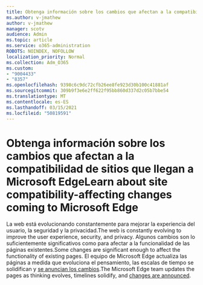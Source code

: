 ```yaml
---
title: Obtenga información sobre los cambios que afectan a la compatibilidad de sitios que llegan a Microsoft Edge
ms.author: v-jmathew
author: v-jmathew
manager: scotv
audience: Admin
ms.topic: article
ms.service: o365-administration
ROBOTS: NOINDEX, NOFOLLOW
localization_priority: Normal
ms.collection: Adm_O365
ms.custom:
- "9004433"
- "8357"
ms.openlocfilehash: 9398c6c9dc72cfb26ee8fe923d30b100c41881af
ms.sourcegitcommit: 309b9f3e6e2ff622f95bb860d337d2c05b7bbe54
ms.translationtype: MT
ms.contentlocale: es-ES
ms.lasthandoff: 03/15/2021
ms.locfileid: "50819591"
---
```

# <a name="learn-about-site-compatibility-affecting-changes-coming-to-microsoft-edge"></a><span data-ttu-id="69036-102">Obtenga información sobre los cambios que afectan a la compatibilidad de sitios que llegan a Microsoft Edge</span><span class="sxs-lookup"><span data-stu-id="69036-102">Learn about site compatibility-affecting changes coming to Microsoft Edge</span></span>

<span data-ttu-id="69036-103">La web está evolucionando constantemente para mejorar la experiencia del usuario, la seguridad y la privacidad.</span><span class="sxs-lookup"><span data-stu-id="69036-103">The web is constantly evolving to improve the user experience, security, and privacy.</span></span> <span data-ttu-id="69036-104">Algunos cambios son lo suficientemente significativos como para afectar a la funcionalidad de las páginas existentes.</span><span class="sxs-lookup"><span data-stu-id="69036-104">Some changes are significant enough to affect the functionality of existing pages.</span></span> <span data-ttu-id="69036-105">El equipo de Microsoft Edge actualiza las páginas a medida que evoluciona el pensamiento, las escalas de tiempo se solidifican y [se anuncian los cambios](https://go.microsoft.com/fwlink/?linkid=2135534).</span><span class="sxs-lookup"><span data-stu-id="69036-105">The Microsoft Edge team updates the pages as thinking evolves, timelines solidify, and [changes are announced](https://go.microsoft.com/fwlink/?linkid=2135534).</span></span>
